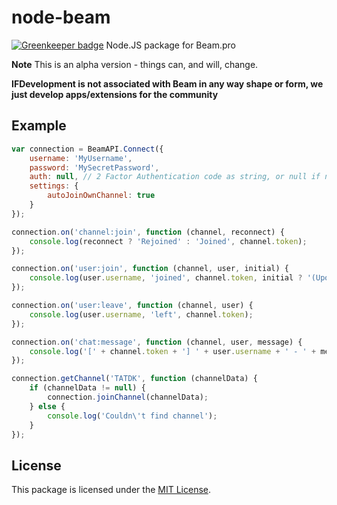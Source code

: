 # node-beam

[![Greenkeeper badge](https://badges.greenkeeper.io/aikar/node-beam.svg)](https://greenkeeper.io/)
Node.JS package for Beam.pro

**Note** This is an alpha version - things can, and will, change.

**IFDevelopment is not associated with Beam in any way shape or form, we just develop apps/extensions for the community**

## Example
```javascript
var connection = BeamAPI.Connect({
    username: 'MyUsername',
    password: 'MySecretPassword',
    auth: null, // 2 Factor Authentication code as string, or null if not used
    settings: {
        autoJoinOwnChannel: true
    }
});

connection.on('channel:join', function (channel, reconnect) {
    console.log(reconnect ? 'Rejoined' : 'Joined', channel.token);
});

connection.on('user:join', function (channel, user, initial) {
    console.log(user.username, 'joined', channel.token, initial ? '(Upon joined the channel)' : '(After joining the channel)');
});

connection.on('user:leave', function (channel, user) {
    console.log(user.username, 'left', channel.token);
});

connection.on('chat:message', function (channel, user, message) {
    console.log('[' + channel.token + '] ' + user.username + ' - ' + message);
});

connection.getChannel('TATDK', function (channelData) {
    if (channelData != null) {
        connection.joinChannel(channelData);
    } else {
        console.log('Couldn\'t find channel');
    }
});
```

## License
This package is licensed under the [MIT License](http://git.ifdevelopment.net/IFDevelopment/node-beam/blob/master/LICENSE.md).